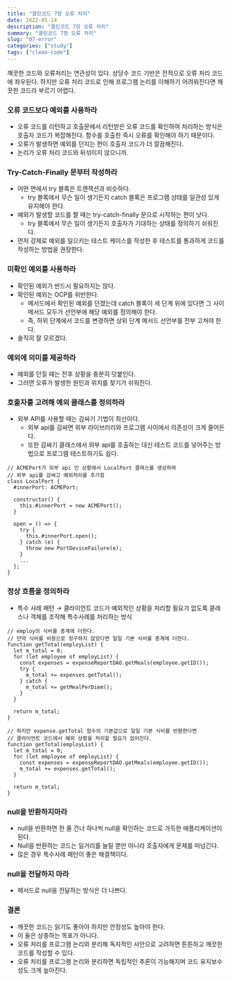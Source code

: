 ```yaml
---
title: "클린코드 7장 오류 처리"
date: 2022-05-14
description: "클린코드 7장 오류 처리"
summary: "클린코드 7장 오류 처리"
slug: "07-error"
categories: ["study"]
tags: ["clean-code"]
---
```


깨끗한 코드와 오류처리는 연관성이 있다. 상당수 코드 기반은 전적으로 오류 처리 코드에 좌우된다. 하지만 오류 처리 코드로 인해 프로그램 논리를 이해하기 어려워진다면 깨끗한 코드라 부르기 어렵다.

### 오류 코드보다 예외를 사용하라

- 오류 코드를 리턴하고 호출문에서 리턴받은 오류 코드를 확인하여 처리하는 방식은 호출자 코드가 복잡해진다. 함수를 호출한 즉시 오류를 확인해야 하기 때문이다.
- 오류가 발생하면 예외를 던지는 편이 호출자 코드가 더 깔끔해진다.
- 논리가 오류 처리 코드와 뒤섞이지 않으니까.

### Try-Catch-Finally 문부터 작성하라

- 어떤 면에서 try 블록은 트랜잭션과 비슷하다.
  - try 블록에서 무슨 일이 생기든지 catch 블록은 프로그램 상태를 일관성 있게 유지해야 한다.
- 예외가 발생할 코드를 짤 때는 try-catch-finally 문으로 시작하는 편이 낫다.
  - try 블록에서 무슨 일이 생기든지 호출자가 기대하는 상태를 정의하기 쉬워진다.
- 먼저 강제로 예외를 일으키는 테스트 케이스를 작성한 후 테스트를 통과하게 코드를 작성하는 방법을 권장한다.

### 미확인 예외를 사용하라

- 확인된 예외가 반드시 필요하지는 않다.
- 확인된 예외는 OCP를 위반한다.
  - 메서드에서 확인된 예외를 던졌는데 catch 블록이 세 단계 위에 있다면 그 사이 메서드 모두가 선언부에 해당 예외를 정의해야 한다.
  - 즉, 하위 단계에서 코드를 변경하면 상위 단계 메서드 선언부를 전부 고쳐야 한다.
- 솔직히 잘 모르겠다.

### 예외에 의미를 제공하라

- 예외를 던질 때는 전후 상황을 충분히 덧붙인다.
- 그러면 오류가 발생한 원인과 위치를 찾기가 쉬워진다.

### 호출자를 고려해 예외 클래스를 정의하라

- 외부 API를 사용할 때는 감싸기 기법이 최선이다.
  - 외부 api를 감싸면 외부 라이브러리와 프로그램 사이에서 의존성이 크게 줄어든다.
  - 또한 감싸기 클래스에서 외부 api를 호출하는 대신 테스트 코드를 넣어주는 방법으로 프로그램 테스트하기도 쉽다.

```tsx
// ACMEPort가 외부 api 인 상황에서 LocalPort 클래스를 생성하여
// 외부 api를 감싸고 예외처리를 추가함
class LocalPort {
  #innerPort: ACMEPort;

  constructor() {
    this.#innerPort = new ACMEPort();
  }

  open = () => {
    try {
      this.#innerPort.open();
    } catch (e) {
      throw new PortDeviceFailure(e);
    }
    ...
  };
}
```

### 정상 흐름을 정의하라

- 특수 사례 패턴 → 클라이언트 코드가 예외적인 상황을 처리할 필요가 없도록 클래스나 객체를 조작해 특수사례를 처리하는 방식

```tsx
// employ의 식비를 총계에 더한다.
// 만약 식비를 비용으로 청구하지 않았다면 일일 기본 식비를 총계에 더한다.
function getTotal(employList) {
  let m_total = 0;
  for (let employee of employList) {
    const expenses = expenseReportDAO.getMeals(employee.getID());
    try {
      m_total += expenses.getTotal();
    } catch {
      m_total += getMealPerDiem();
    }
  }

  return m_total;
}

// 하지만 expense.getTotal 함수의 기본값으로 일일 기본 식비를 반환한다면
// 클라이언트 코드에서 예외 상황을 처리할 필요가 없어진다.
function getTotal(employList) {
  let m_total = 0;
  for (let employee of employList) {
    const expenses = expenseReportDAO.getMeals(employee.getID());
    m_total += expenses.getTotal();
  }

  return m_total;
}
```

### null을 반환하지마라

- null을 반환하면 한 줄 건너 하나씩 null을 확인하는 코드로 가득한 애플리케이션이 된다.
- Null을 반환하는 코드는 일거리를 늘릴 뿐만 아니라 호출자에게 문제를 떠넘긴다.
- 많은 경우 특수사례 패턴이 좋은 해결책이다.

### null을 전달하지 마라

- 메서드로 null을 전달하는 방식은 더 나쁘다.

### 결론

- 깨끗한 코드는 읽기도 좋아야 하지만 안정성도 높아야 한다.
- 이 둘은 상충하는 목표가 아니다.
- 오류 처리를 프로그램 논리와 분리해 독자적인 사안으로 고려하면 튼튼하고 깨끗한 코드를 작성할 수 있다.
- 오류 처리를 프로그램 논리와 분리하면 독립적인 추론이 가능해지며 코드 유지보수성도 크게 높아진다.
